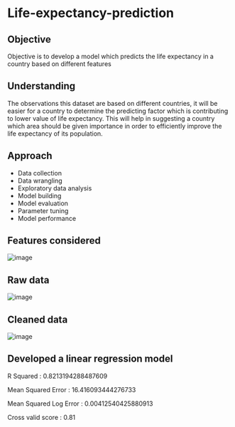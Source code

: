 # Life-expectancy-prediction 

## Objective
Objective is to develop a model which predicts the life expectancy in a country based on different features

## Understanding
The observations this dataset are based on different countries, it will be easier for a country to determine the predicting factor which is contributing to lower value of life expectancy. This will help in suggesting a country which area should be given importance in order to efficiently improve the life expectancy of its population.

## Approach
* Data collection
* Data wrangling
* Exploratory data analysis
* Model building
* Model evaluation
* Parameter tuning
* Model performance

## Features considered

![image](https://user-images.githubusercontent.com/93145713/169799294-2da0def1-979a-4353-b22a-fd2ab136417b.png)

## Raw data

![image](https://user-images.githubusercontent.com/93145713/169801187-f471ec56-cfdc-4713-a55b-6b232b51689d.png)

## Cleaned data

![image](https://user-images.githubusercontent.com/93145713/169801993-b2cfc619-6bff-4d4d-8d63-6cbc971cd8d9.png)

## Developed a linear regression model

R Squared : 0.8213194288487609

Mean Squared Error : 16.416093444276733

Mean Squared Log Error : 0.00412540425880913

Cross valid score : 0.81
